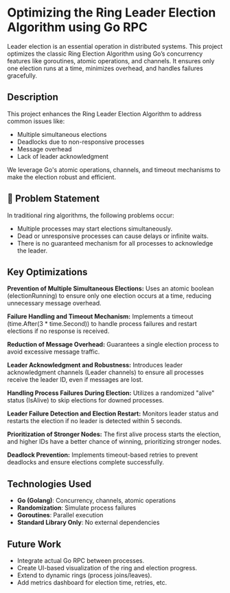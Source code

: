 # Optimizing the Ring Leader Election Algorithm using Go RPC

Leader election is an essential operation in distributed systems. This project optimizes the classic Ring Election Algorithm using Go’s concurrency features like goroutines, atomic operations, and channels. It ensures only one election runs at a time, minimizes overhead, and handles failures gracefully.

## Description

This project enhances the Ring Leader Election Algorithm to address common issues like:
- Multiple simultaneous elections
- Deadlocks due to non-responsive processes
- Message overhead
- Lack of leader acknowledgment

We leverage Go's atomic operations, channels, and timeout mechanisms to make the election robust and efficient.

## 🧠 Problem Statement

In traditional ring algorithms, the following problems occur:
- Multiple processes may start elections simultaneously.
- Dead or unresponsive processes can cause delays or infinite waits.
- There is no guaranteed mechanism for all processes to acknowledge the leader.

## Key Optimizations

**Prevention of Multiple Simultaneous Elections:**
Uses an atomic boolean (electionRunning) to ensure only one election occurs at a time, reducing unnecessary message overhead.

**Failure Handling and Timeout Mechanism:**
Implements a timeout (time.After(3 * time.Second)) to handle process failures and restart elections if no response is received.

**Reduction of Message Overhead:**
Guarantees a single election process to avoid excessive message traffic.

**Leader Acknowledgment and Robustness:**
Introduces leader acknowledgment channels (Leader channels) to ensure all processes receive the leader ID, even if messages are lost.

**Handling Process Failures During Election:**
Utilizes a randomized "alive" status (IsAlive) to skip elections for downed processes.

**Leader Failure Detection and Election Restart:**
Monitors leader status and restarts the election if no leader is detected within 5 seconds.

**Prioritization of Stronger Nodes:**
The first alive process starts the election, and higher IDs have a better chance of winning, prioritizing stronger nodes.

**Deadlock Prevention:**
Implements timeout-based retries to prevent deadlocks and ensure elections complete successfully.

## Technologies Used

- **Go (Golang)**: Concurrency, channels, atomic operations
- **Randomization**: Simulate process failures
- **Goroutines**: Parallel execution
- **Standard Library Only**: No external dependencies

## Future Work

* Integrate actual Go RPC between processes.
* Create UI-based visualization of the ring and election progress.
* Extend to dynamic rings (process joins/leaves).
* Add metrics dashboard for election time, retries, etc.
